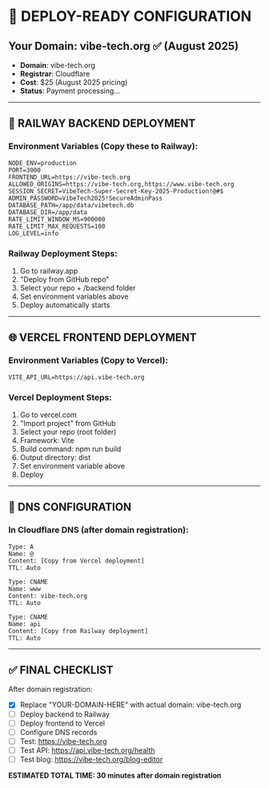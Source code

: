 # 🚀 DEPLOY-READY CONFIGURATION

## Your Domain: vibe-tech.org ✅ (August 2025)
- **Domain**: vibe-tech.org
- **Registrar**: Cloudflare  
- **Cost**: $25 (August 2025 pricing)
- **Status**: Payment processing...

---

## 🔧 RAILWAY BACKEND DEPLOYMENT

### Environment Variables (Copy these to Railway):
```env
NODE_ENV=production
PORT=3000
FRONTEND_URL=https://vibe-tech.org
ALLOWED_ORIGINS=https://vibe-tech.org,https://www.vibe-tech.org
SESSION_SECRET=VibeTech-Super-Secret-Key-2025-Production!@#$
ADMIN_PASSWORD=VibeTech2025!SecureAdminPass
DATABASE_PATH=/app/data/vibetech.db
DATABASE_DIR=/app/data
RATE_LIMIT_WINDOW_MS=900000
RATE_LIMIT_MAX_REQUESTS=100
LOG_LEVEL=info
```

### Railway Deployment Steps:
1. Go to railway.app
2. "Deploy from GitHub repo"
3. Select your repo + /backend folder
4. Set environment variables above
5. Deploy automatically starts

---

## 🌐 VERCEL FRONTEND DEPLOYMENT  

### Environment Variables (Copy to Vercel):
```env
VITE_API_URL=https://api.vibe-tech.org
```

### Vercel Deployment Steps:
1. Go to vercel.com
2. "Import project" from GitHub
3. Select your repo (root folder)
4. Framework: Vite
5. Build command: npm run build
6. Output directory: dist
7. Set environment variable above
8. Deploy

---

## 🔗 DNS CONFIGURATION

### In Cloudflare DNS (after domain registration):
```
Type: A
Name: @
Content: [Copy from Vercel deployment]
TTL: Auto

Type: CNAME
Name: www  
Content: vibe-tech.org
TTL: Auto

Type: CNAME
Name: api
Content: [Copy from Railway deployment]
TTL: Auto
```

---

## ✅ FINAL CHECKLIST

After domain registration:
- [x] Replace "YOUR-DOMAIN-HERE" with actual domain: vibe-tech.org
- [ ] Deploy backend to Railway 
- [ ] Deploy frontend to Vercel
- [ ] Configure DNS records
- [ ] Test: https://vibe-tech.org
- [ ] Test API: https://api.vibe-tech.org/health
- [ ] Test blog: https://vibe-tech.org/blog-editor

**ESTIMATED TOTAL TIME: 30 minutes after domain registration**